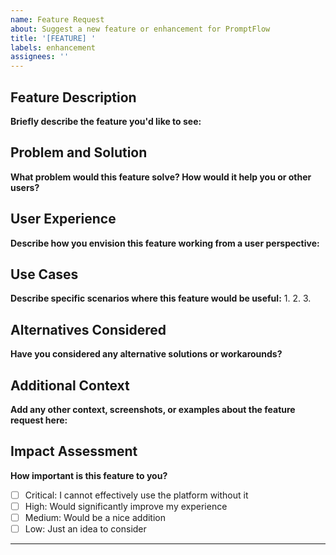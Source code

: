 ```yaml
---
name: Feature Request
about: Suggest a new feature or enhancement for PromptFlow
title: '[FEATURE] '
labels: enhancement
assignees: ''
---
```


## Feature Description
**Briefly describe the feature you'd like to see:**

## Problem and Solution
**What problem would this feature solve? How would it help you or other users?**

## User Experience
**Describe how you envision this feature working from a user perspective:**

## Use Cases
**Describe specific scenarios where this feature would be useful:**
1. 
2. 
3. 

## Alternatives Considered
**Have you considered any alternative solutions or workarounds?**

## Additional Context
**Add any other context, screenshots, or examples about the feature request here:**

## Impact Assessment
**How important is this feature to you?**
- [ ] Critical: I cannot effectively use the platform without it
- [ ] High: Would significantly improve my experience
- [ ] Medium: Would be a nice addition
- [ ] Low: Just an idea to consider

---
<!-- Thanks for contributing to make PromptFlow better! Your feedback helps prioritize our development efforts. -->
<!-- Feel free to add a 👍 reaction to show your support for this feature. -->
